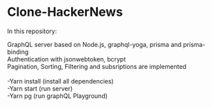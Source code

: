 
# Clone-HackerNews

In this repository: <br>

GraphQL server based on Node.js, graphql-yoga, prisma and prisma-binding <br>
Authentication with jsonwebtoken, bcrypt <br>
Pagination, Sorting, Filtering and subsriptions are implemented <br>
<br>
-Yarn install (install all dependencies) <br>
-Yarn start (run server) <br>
-Yarn pg (run graphQL Playground) <br>
